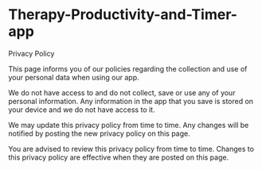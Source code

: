 # Therapy-Productivity-and-Timer-app
Privacy Policy

This page informs you of our policies regarding the collection and use of your personal data when using our app. 

We do not have access to and do not collect, save or use any of your personal information. Any information in the app that you save is stored on your device and we do not have access to it. 

We may update this privacy policy from time to time. Any changes will be notified by posting the new privacy policy on this page.

You are advised to review this privacy policy from time to time. Changes to this privacy policy are effective when they are posted on this page.
